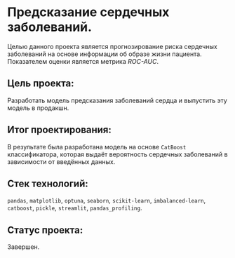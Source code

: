 # Предсказание сердечных заболеваний.

Целью данного проекта является прогнозирование риска сердечных заболеваний на основе информации об образе жизни пациента.
Показателем оценки является метрика *ROC-AUC*.

## Цель проекта:

Разработать модель предсказания заболеваний сердца и выпустить эту модель в продакшн.

## Итог проектирования:

В результате была разработана модель на основе `CatBoost` классификатора, которая выдаёт вероятность сердечных заболеваний в зависимости от введённых данных.

## Стек технологий:

`pandas`, `matplotlib`, `optuna`, `seaborn`, `scikit-learn`, `imbalanced-learn`, `catboost`, `pickle`, `streamlit`, `pandas_profiling`.

## Статус проекта:

Завершен.
